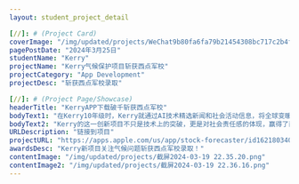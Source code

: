 ```yaml
---
layout: student_project_detail

[//]: # (Project Card)
coverImage: "/img/updated/projects/WeChat9b80fa6fa79b21454308bc717c2b4fda.jpg"
pagePostDate: "2024年3月25日"
studentName: "Kerry"
projectName: "Kerry气候保护项目斩获西点军校"
projectCategory: "App Development"
projectDesc: "斩获西点军校录取"

[//]: # (Project Page/Showcase)
headerTitle: "KerryAPP下载破千斩获西点军校"
bodyText1: "在Kerry10年级时，Kerry就通过AI技术精选新闻和社会活动信息，将全球变暖这一老话题以新技术呈现，令用户获得最直接、相关的气候变化资讯。"
bodyText2: "Kerry的这一创新项目不只是技术上的突破，更是对社会责任感的体现，赢得了西点军校这所美国顶尖军事学府的认可。"
URLDescription: "链接到项目"
projectURL: "https://apps.apple.com/us/app/stock-forecaster/id1621803400"
awardsDesc: "Kerry新项目关注气候问题斩获西点军校录取！"
contentImage: "/img/updated/projects/截屏2024-03-19 22.35.20.png"
contentImage2: "/img/updated/projects/截屏2024-03-19 22.36.16.png"
---
```

